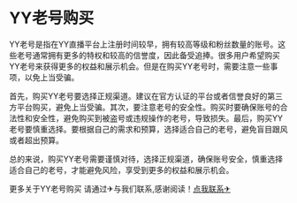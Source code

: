 # YY老号购买

YY老号是指在YY直播平台上注册时间较早，拥有较高等级和粉丝数量的账号。这些老号通常拥有更多的特权和较高的信誉度，因此备受追捧。很多用户希望购买YY老号来获得更多的权益和展示机会。但是在购买YY老号时，需要注意一些事项，以免上当受骗。

首先，购买YY老号要选择正规渠道。建议在官方认证的平台或者信誉良好的第三方平台购买，避免上当受骗。其次，要注意老号的安全性。购买时要确保账号的合法性和安全性，避免购买到被盗号或违规操作的老号，导致损失。最后，购买YY老号要慎重选择。要根据自己的需求和预算，选择适合自己的老号，避免盲目跟风或者超出预算。

总的来说，购买YY老号需要谨慎对待，选择正规渠道，确保账号安全，慎重选择适合自己的老号，才能避免风险，享受到更多的权益和展示机会。

更多关于YY老号购买 请通过✈与我们联系,感谢阅读！[点我联系✈](https://news.k02.cc)